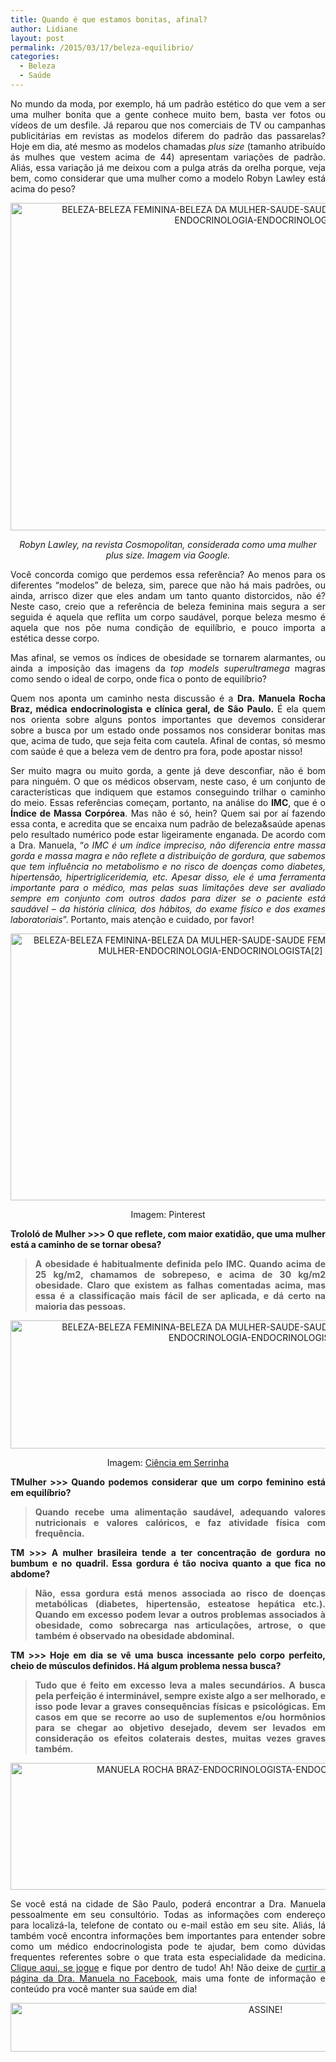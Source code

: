 ```yaml
---
title: Quando é que estamos bonitas, afinal?
author: Lidiane
layout: post
permalink: /2015/03/17/beleza-equilibrio/
categories:
  - Beleza
  - Saúde
---
```

<p align="justify">
  No mundo da moda, por exemplo, há um padrão estético do que vem a ser uma mulher bonita que a gente conhece muito bem, basta ver fotos ou vídeos de um desfile. Já reparou que nos comerciais de TV ou campanhas publicitárias em revistas as modelos diferem do padrão das passarelas? Hoje em dia, até mesmo as modelos chamadas <em>plus size</em> (tamanho atribuído ás mulhes que vestem acima de 44) apresentam variações de padrão. Aliás, essa variação já me deixou com a pulga atrás da orelha porque, veja bem, como considerar que uma mulher como a modelo Robyn Lawley está acima do peso?
</p>

<p align="center">
  <a href="https://www.trololodemulher.com.br/2015/03/BELEZA-BELEZA-FEMININA-BELEZA-DA-MULHER-SAUDE-SAUDE-FEMININA-SAUDE-DA-MULHER-ENDOCRINOLOGIA-ENDOCRINOLOGISTA.jpg"><img class="alignnone size-full wp-image-10842" src="https://www.trololodemulher.com.br/2015/03/BELEZA-BELEZA-FEMININA-BELEZA-DA-MULHER-SAUDE-SAUDE-FEMININA-SAUDE-DA-MULHER-ENDOCRINOLOGIA-ENDOCRINOLOGISTA.jpg" alt="BELEZA-BELEZA FEMININA-BELEZA DA MULHER-SAUDE-SAUDE FEMININA-SAUDE DA MULHER-ENDOCRINOLOGIA-ENDOCRINOLOGISTA" width="800" height="524" /></a>
</p>

<p align="center">
  <em>Robyn Lawley, na revista Cosmopolitan, considerada como uma mulher plus size. Imagem via Google.</em>
</p>

<p align="justify">
  Você concorda comigo que perdemos essa referência? Ao menos para os diferentes “modelos” de beleza, sim, parece que não há mais padrões, ou ainda, arrisco dizer que eles andam um tanto quanto distorcidos, não é? Neste caso, creio que a referência de beleza feminina mais segura a ser seguida é aquela que reflita um corpo saudável, porque beleza mesmo é aquela que nos põe numa condição de equilíbrio, e pouco importa a estética desse corpo.
</p>

<p align="justify">
  Mas afinal, se vemos os índices de obesidade se tornarem alarmantes, ou ainda a imposição das imagens da <em>top models</em> <em>superultramega</em> magras como sendo o ideal de corpo, onde fica o ponto de equilíbrio?
</p>

<p align="justify">
  Quem nos aponta um caminho nesta discussão é a <strong>Dra. Manuela Rocha Braz, médica endocrinologista e clínica geral, de São Paulo.</strong> É ela quem nos orienta sobre alguns pontos importantes que devemos considerar sobre a busca por um estado onde possamos nos considerar bonitas mas que, acima de tudo, que seja feita com cautela. Afinal de contas, só mesmo com saúde é que a beleza vem de dentro pra fora, pode apostar nisso!
</p>

<p align="justify">
  Ser muito magra ou muito gorda, a gente já deve desconfiar, não é bom para ninguém. O que os médicos observam, neste caso, é um conjunto de características que indiquem que estamos conseguindo trilhar o caminho do meio. Essas referências começam, portanto, na análise do <strong>IMC</strong>, que é o <strong>Índice de Massa Corpórea</strong>. Mas não é só, hein? Quem sai por aí fazendo essa conta, e acredita que se encaixa num padrão de beleza&saúde apenas pelo resultado numérico pode estar ligeiramente enganada. De acordo com a Dra. Manuela, “<em>o IMC é um índice impreciso, não diferencia entre massa gorda e massa magra e não reflete a distribuição de gordura, que sabemos que tem influência no metabolismo e no risco de doenças como diabetes, hipertensão, hipertrigliceridemia, etc. Apesar disso, ele é uma ferramenta importante para o médico, mas pelas suas limitações deve ser avaliado sempre em conjunto com outros dados para dizer se o paciente está saudável &#8211; da história clínica, dos hábitos, do exame físico e dos exames laboratoriais</em>”. Portanto, mais atenção e cuidado, por favor!
</p>

<p align="center">
  <a href="https://www.trololodemulher.com.br/2015/03/BELEZA-BELEZA-FEMININA-BELEZA-DA-MULHER-SAUDE-SAUDE-FEMININA-SAUDE-DA-MULHER-ENDOCRINOLOGIA-ENDOCRINOLOGISTA2.jpg"><img class="alignnone size-full wp-image-10843" src="https://www.trololodemulher.com.br/2015/03/BELEZA-BELEZA-FEMININA-BELEZA-DA-MULHER-SAUDE-SAUDE-FEMININA-SAUDE-DA-MULHER-ENDOCRINOLOGIA-ENDOCRINOLOGISTA2.jpg" alt="BELEZA-BELEZA FEMININA-BELEZA DA MULHER-SAUDE-SAUDE FEMININA-SAUDE DA MULHER-ENDOCRINOLOGIA-ENDOCRINOLOGISTA[2]" width="640" height="427" /></a>
</p>

<p align="center">
  Imagem: Pinterest
</p>

<p align="justify">
  <strong>Trololó de Mulher >>> O que reflete, com maior exatidão, que uma mulher está a caminho de se tornar obesa?</strong>
</p>

> <p align="justify">
>   <strong>A obesidade é habitualmente definida pelo IMC. Quando acima de 25 kg/m2, chamamos de sobrepeso, e acima de 30 kg/m2 obesidade. Claro que existem as falhas comentadas acima, mas essa é a classificação mais fácil de ser aplicada, e dá certo na maioria das pessoas. </strong>
> </p>

<p align="center">
  <a href="https://www.trololodemulher.com.br/2015/03/BELEZA-BELEZA-FEMININA-BELEZA-DA-MULHER-SAUDE-SAUDE-FEMININA-SAUDE-DA-MULHER-ENDOCRINOLOGIA-ENDOCRINOLOGISTA3.jpg"><img class="alignnone size-full wp-image-10846" src="https://www.trololodemulher.com.br/2015/03/BELEZA-BELEZA-FEMININA-BELEZA-DA-MULHER-SAUDE-SAUDE-FEMININA-SAUDE-DA-MULHER-ENDOCRINOLOGIA-ENDOCRINOLOGISTA3.jpg" alt="BELEZA-BELEZA FEMININA-BELEZA DA MULHER-SAUDE-SAUDE FEMININA-SAUDE DA MULHER-ENDOCRINOLOGIA-ENDOCRINOLOGISTA[3]" width="800" height="205" /></a>
</p>

<p align="center">
  Imagem: <a href="http://cienciaemserrinha.blogspot.com.br/2014/09/camb-indice-de-massa-corporal-imc-aula.html" target="_blank" rel="noopener noreferrer">Ciência em Serrinha</a>
</p>

<p align="justify">
  <strong>TMulher >>> Quando podemos considerar que um corpo feminino está em equilíbrio?</strong>
</p>

> <p align="justify">
>   <strong>Quando recebe uma alimentação saudável, adequando valores nutricionais e valores calóricos, e faz atividade física com frequência.</strong>
> </p>

<p align="justify">
  <strong>TM >>> A mulher brasileira tende a ter concentração de gordura no bumbum e no quadril. Essa gordura é tão nociva quanto a que fica no abdome?</strong>
</p>

> <p align="justify">
>   <strong>Não, essa gordura está menos associada ao risco de doenças metabólicas (diabetes, hipertensão, esteatose hepática etc.). Quando em excesso podem levar a outros problemas associados à obesidade, como sobrecarga nas articulações, artrose, o que também é observado na obesidade abdominal.</strong>
> </p>

<p align="justify">
  <strong>TM >>> Hoje em dia se vê uma busca incessante pelo corpo perfeito, cheio de músculos definidos. Há algum problema nessa busca?</strong>
</p>

> <p align="justify">
>   <strong>Tudo que é feito em excesso leva a males secundários. A busca pela perfeição é interminável, sempre existe algo a ser melhorado, e isso pode levar a graves consequências físicas e psicológicas. Em casos em que se recorre ao uso de suplementos e/ou hormônios para se chegar ao objetivo desejado, devem ser levados em consideração os efeitos colaterais destes, muitas vezes graves também.  </strong>
> </p>
> 
> <p align="justify">
>   </blockquote> 
>   
>   <p align="center">
>     <a href="https://www.trololodemulher.com.br/2015/03/MANUELA-ROCHA-BRAZ-ENDOCRINOLOGISTA-ENDOCRIONOLOGIA-SAO-PAULO.png"><img class="alignnone size-full wp-image-10845" src="https://www.trololodemulher.com.br/2015/03/MANUELA-ROCHA-BRAZ-ENDOCRINOLOGISTA-ENDOCRIONOLOGIA-SAO-PAULO.png" alt="MANUELA ROCHA BRAZ-ENDOCRINOLOGISTA-ENDOCRIONOLOGIA-SAO PAULO" width="800" height="203" /></a>
>   </p>
>   
>   <p align="justify">
>     Se você está na cidade de São Paulo, poderá encontrar a Dra. Manuela pessoalmente em seu consultório. Todas as informações com endereço para localizá-la, telefone de contato ou e-mail estão em seu site. Aliás, lá também você encontra informações bem importantes para entender sobre como um médico endocrinologista pode te ajudar, bem como dúvidas frequentes referentes sobre o que trata esta especialidade da medicina. <a href="http://www.manuelarochabraz.com.br/" target="_blank" rel="noopener noreferrer">Clique aqui, se jogue</a> e fique por dentro de tudo! Ah! Não deixe de <a href="https://www.facebook.com/ManuelaRochaBrazEndocrinologista" target="_blank" rel="noopener noreferrer">curtir a página da Dra. Manuela no Facebook</a>, mais uma fonte de informação e conteúdo pra você manter sua saúde em dia!
>   </p>
>   
>   <p align="center">
>     <a href="http://feedburner.google.com/fb/a/mailverify?uri=blogBichaFemea&loc=en_US" target="_blank" rel="noopener noreferrer"><img class="alignnone size-full wp-image-10439" src="https://www.trololodemulher.com.br/2014/09/ASSINE.png" alt="ASSINE!" width="800" height="78" /></a>
>   </p>
>   
>   <p align="justify">
>